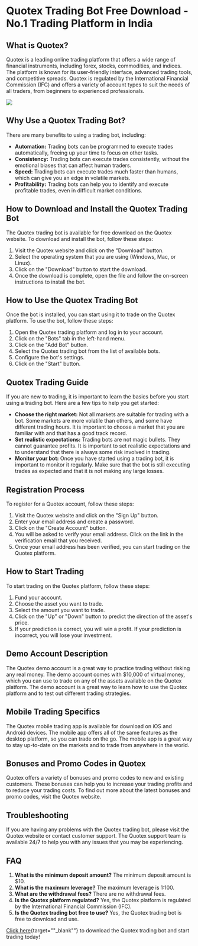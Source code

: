 # Quotex Trading Bot Free Download - No.1 Trading Platform in India

## What is Quotex?

Quotex is a leading online trading platform that offers a wide range of
financial instruments, including forex, stocks, commodities, and
indices. The platform is known for its user-friendly interface, advanced
trading tools, and competitive spreads. Quotex is regulated by the
International Financial Commission (IFC) and offers a variety of account
types to suit the needs of all traders, from beginners to experienced
professionals.

[![](https://static.quotex.io/files/4_en/300_250.jpg)](https://traff.sbs/brokerqxlid)

## Why Use a Quotex Trading Bot?

There are many benefits to using a trading bot, including:

-   **Automation:** Trading bots can be programmed to execute trades
    automatically, freeing up your time to focus on other tasks.
-   **Consistency:** Trading bots can execute trades consistently,
    without the emotional biases that can affect human traders.
-   **Speed:** Trading bots can execute trades much faster than humans,
    which can give you an edge in volatile markets.
-   **Profitability:** Trading bots can help you to identify and execute
    profitable trades, even in difficult market conditions.

## How to Download and Install the Quotex Trading Bot

The Quotex trading bot is available for free download on the Quotex
website. To download and install the bot, follow these steps:

1.  Visit the Quotex website and click on the "Download" button.
2.  Select the operating system that you are using (Windows, Mac, or
    Linux).
3.  Click on the "Download" button to start the download.
4.  Once the download is complete, open the file and follow the
    on-screen instructions to install the bot.

## How to Use the Quotex Trading Bot

Once the bot is installed, you can start using it to trade on the Quotex
platform. To use the bot, follow these steps:

1.  Open the Quotex trading platform and log in to your account.
2.  Click on the "Bots" tab in the left-hand menu.
3.  Click on the "Add Bot" button.
4.  Select the Quotex trading bot from the list of available bots.
5.  Configure the bot\'s settings.
6.  Click on the "Start" button.

## Quotex Trading Guide

If you are new to trading, it is important to learn the basics before
you start using a trading bot. Here are a few tips to help you get
started:

-   **Choose the right market:** Not all markets are suitable for
    trading with a bot. Some markets are more volatile than others, and
    some have different trading hours. It is important to choose a
    market that you are familiar with and that has a good track record.
-   **Set realistic expectations:** Trading bots are not magic bullets.
    They cannot guarantee profits. It is important to set realistic
    expectations and to understand that there is always some risk
    involved in trading.
-   **Monitor your bot:** Once you have started using a trading bot, it
    is important to monitor it regularly. Make sure that the bot is
    still executing trades as expected and that it is not making any
    large losses.

## Registration Process

To register for a Quotex account, follow these steps:

1.  Visit the Quotex website and click on the "Sign Up" button.
2.  Enter your email address and create a password.
3.  Click on the "Create Account" button.
4.  You will be asked to verify your email address. Click on the link in
    the verification email that you received.
5.  Once your email address has been verified, you can start trading on
    the Quotex platform.

## How to Start Trading

To start trading on the Quotex platform, follow these steps:

1.  Fund your account.
2.  Choose the asset you want to trade.
3.  Select the amount you want to trade.
4.  Click on the "Up" or "Down" button to predict the
    direction of the asset\'s price.
5.  If your prediction is correct, you will win a profit. If your
    prediction is incorrect, you will lose your investment.

## Demo Account Description

The Quotex demo account is a great way to practice trading without
risking any real money. The demo account comes with \$10,000 of virtual
money, which you can use to trade on any of the assets available on the
Quotex platform. The demo account is a great way to learn how to use the
Quotex platform and to test out different trading strategies.

## Mobile Trading Specifics

The Quotex mobile trading app is available for download on iOS and
Android devices. The mobile app offers all of the same features as the
desktop platform, so you can trade on the go. The mobile app is a great
way to stay up-to-date on the markets and to trade from anywhere in the
world.

## Bonuses and Promo Codes in Quotex

Quotex offers a variety of bonuses and promo codes to new and existing
customers. These bonuses can help you to increase your trading profits
and to reduce your trading costs. To find out more about the latest
bonuses and promo codes, visit the Quotex website.

## Troubleshooting

If you are having any problems with the Quotex trading bot, please visit
the Quotex website or contact customer support. The Quotex support team
is available 24/7 to help you with any issues that you may be
experiencing.

## FAQ

1.  **What is the minimum deposit amount?** The minimum deposit amount
    is \$10.
2.  **What is the maximum leverage?** The maximum leverage is 1:100.
3.  **What are the withdrawal fees?** There are no withdrawal fees.
4.  **Is the Quotex platform regulated?** Yes, the Quotex platform is
    regulated by the International Financial Commission (IFC).
5.  **Is the Quotex trading bot free to use?** Yes, the Quotex trading
    bot is free to download and use.

[Click
here](\%22https://traff.sbs/brokerqxlid\%22){target=""_blank""} to
download the Quotex trading bot and start trading today!

